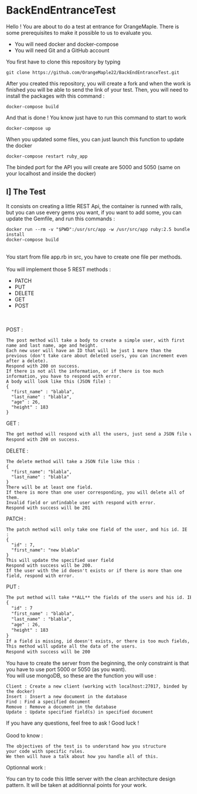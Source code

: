 # BackEndEntranceTest

Hello ! You are about to do a test at entrance for OrangeMaple. There is some prerequisites to make it possible to us to evaluate you.

 - You will need docker and docker-compose
 - You will need Git and a GitHub account
 
You first have to clone this repository by typing

```
git clone https://github.com/OrangeMaple22/BackEndEntranceTest.git
```

After you created this repository, you will create a fork and when the work is finished you will be able to send the link of your test.
Then, you will need to install the packages with this command :
```
docker-compose build
```
And that is done ! You know just have to run this command to start to work
```
docker-compose up
```
When you updated some files, you can just launch this function to update the docker 
```
docker-compose restart ruby_app
```
The binded port for the API you will create are 5000 and 5050 (same on your localhost and inside the docker)

## I] The Test
It consists on creating a little REST Api, the container is runned with rails, but you can use every gems you want, if you want to add some, you can update the Gemfile, and run this commands :
```
docker run --rm -v "$PWD":/usr/src/app -w /usr/src/app ruby:2.5 bundle install
docker-compose build
```
\
You start from file app.rb in src, you have to create one file per methods.
\
\
You will implement those 5 REST methods :

- PATCH
- PUT
- DELETE
- GET
- POST

\
\
POST :
```
The post method will take a body to create a simple user, with first name and last name, age and height.
Each new user will have an ID that will be just 1 more than the previous (don't take care about deleted users, you can increment even after a delete).
Respond with 200 on success.
If there is not all the information, or if there is too much information, you have to respond with error.
A body will look like this (JSON file) :
{
  "first_name" : "blabla",
  "last_name" : "blabla",
  "age" : 26,
  "height" : 183
}
```
GET :
```md
The get method will respond with all the users, just send a JSON file with an **array** of all users.
Respond with 200 on success.
```
DELETE :
```
The delete method will take a JSON file like this :
{
  "first_name": "blabla",
  "last_name" : "blabla"
}
There will be at least one field.
If there is more than one user corresponding, you will delete all of them.
Invalid field or unfindable user with respond with error.
Respond with success will be 201
```
PATCH :
```
The patch method will only take one field of the user, and his id. IE :
{
  "id" : 7,
  "first_name": "new blabla"
}
This will update the specified user field
Respond with success will be 200.
If the user with the id doesn't exists or if there is more than one field, respond with error.
```
PUT :
```md
The put method will take **ALL** the fields of the users and his id. IE :
{
  "id" : 7
  "first_name" : "blabla",
  "last_name" : "blabla",
  "age" : 26,
  "height" : 183
}
If a field is missing, id doesn't exists, or there is too much fields, respond with error
This method will update all the data of the users.
Respond with success will be 200
```
You have to create the server from the beginning, the only constraint is that you have to use port 5000 or 5050 (as you want).
\
You will use mongoDB, so these are the function you will use :
```
Client : Create a new client (working with localhost:27017, binded by the docker)
Insert : Insert a new document in the database
Find : Find a specified document
Remove : Remove a document in the database
Update : Update specified field(s) in specified document
```
If you have any questions, feel free to ask !
Good luck !
\
\
Good to know :
```
The objectives of the test is to understand how you structure
your code with specific rules.
We then will have a talk about how you handle all of this.
```
Optionnal work :

You can try to code this little server with the clean architecture design pattern. It will be taken at additionnal points for your work.
